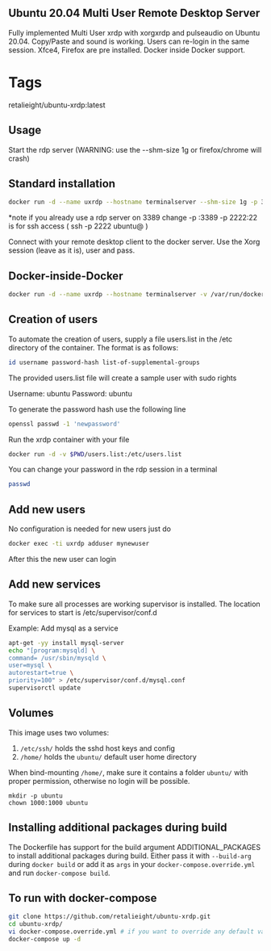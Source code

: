 ## Ubuntu 20.04  Multi User Remote Desktop Server

Fully implemented Multi User xrdp
with xorgxrdp and pulseaudio
on Ubuntu 20.04.
Copy/Paste and sound is working.
Users can re-login in the same session.
Xfce4, Firefox are pre installed.
Docker inside Docker support.

# Tags

retalieight/ubuntu-xrdp:latest

## Usage

Start the rdp server
(WARNING: use the --shm-size 1g or firefox/chrome will crash)

## Standard installation
```bash
docker run -d --name uxrdp --hostname terminalserver --shm-size 1g -p 3389:3389 -p 2222:22 retalieight/ubuntu-xrdp:latest
```
*note if you already use a rdp server on 3389 change -p <my-port>:3389
	  -p 2222:22 is for ssh access ( ssh -p 2222 ubuntu@<docker-ip> )

Connect with your remote desktop client to the docker server.
Use the Xorg session (leave as it is), user and pass.

## Docker-inside-Docker
```bash
docker run -d --name uxrdp --hostname terminalserver -v /var/run/docker.sock:/var/run/docker.sock --shm-size 1g -p 3389:3389 -p 2222:22 retali8/ubuntu-xrdp:latest
```

## Creation of users

To automate the creation of users, supply a file users.list in the /etc directory of the container.
The format is as follows:

```bash
id username password-hash list-of-supplemental-groups
```

The provided users.list file will create a sample user with sudo rights

Username: ubuntu
Password: ubuntu

To generate the password hash use the following line

```bash
openssl passwd -1 'newpassword'
```

Run the xrdp container with your file

```bash
docker run -d -v $PWD/users.list:/etc/users.list
```

You can change your password in the rdp session in a terminal

```bash
passwd
```

## Add new users

No configuration is needed for new users just do

```bash
docker exec -ti uxrdp adduser mynewuser
```

After this the new user can login

## Add new services

To make sure all processes are working supervisor is installed.
The location for services to start is /etc/supervisor/conf.d

Example: Add mysql as a service

```bash
apt-get -yy install mysql-server
echo "[program:mysqld] \
command= /usr/sbin/mysqld \
user=mysql \
autorestart=true \
priority=100" > /etc/supervisor/conf.d/mysql.conf
supervisorctl update
```

## Volumes
This image uses two volumes:
1. `/etc/ssh/` holds the sshd host keys and config
2. `/home/` holds the `ubuntu/` default user home directory

When bind-mounting `/home/`, make sure it contains a folder `ubuntu/` with proper permission, otherwise no login will be possible.

```
mkdir -p ubuntu
chown 1000:1000 ubuntu
```

## Installing additional packages during build

The Dockerfile has support for the build argument ADDITIONAL_PACKAGES to install additional packages during build. Either pass it with `--build-arg` during `docker build` or add it 
as `args` in your `docker-compose.override.yml` and run `docker-compose build`.

## To run with docker-compose

```bash
git clone https://github.com/retalieight/ubuntu-xrdp.git
cd ubuntu-xrdp/
vi docker-compose.override.yml # if you want to override any default value
docker-compose up -d
```

